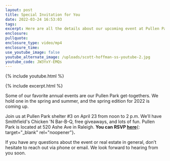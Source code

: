 ```yaml
---
layout: post
title: Special Invitation for You
date: 2022-03-24 16:53:03
tags:
excerpt: Here are all the details about our upcoming event at Pullen Park in Raleigh.
enclosure:
pullquote:
enclosure_type: video/mp4
enclosure_time:
use_youtube_image: false
youtube_alternate_image: /uploads/scott-hoffman-ss-youtube-2.jpg
youtube_code: JW3YxY-EMQs
---
```

{% include youtube.html %}

{% include excerpt.html %}

Some of our favorite annual events are our Pullen Park get-togethers. We hold one in the spring and summer, and the spring edition for 2022 is coming up.&nbsp;

Join us at Pullen Park shelter \#3 on April 23 from noon to 2 p.m. We’ll have Smithfield's Chicken 'N Bar-B-Q, free giveaways, and lots of fun. Pullen Park is located at 520 Ashe Ave in Raleigh.&nbsp;**You can RSVP&nbsp;**[**here**](https://www.surveymonkey.com/r/pullen2022){: target="_blank" rel="noopener"}**.**

If you have any questions about the event or real estate in general, don’t hesitate to reach out via phone or email. We look forward to hearing from you soon.
